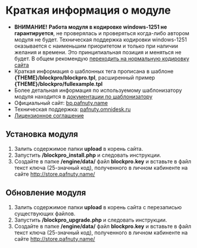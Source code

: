 # Краткая информация о модуле
- **ВНИМАНИЕ!** **Работа модуля в кодировке windows-1251 не гарантируется**, не проверялась и проверяться когда-либо автором модуля не будет. Техническая поддержка кодировки windows-1251 оказывается с наименьшим приоритетом и только при наличии желания и времени. Это принципиальная позиция и меняться не будет. В общем рекомендую [переходить на нормальную кодировку сайта](https://github.com/pafnuty/DLE-Charset-Converter)
- Краткая информация о шаблонных тега прописана в шаблоне **{THEME}/blockpro/blockpro.tpl**, расширенный пример **{THEME}/blockpro/fullexample.tpl**
- Более детальная информация по используемому шаблонизатору модуля находится в [документации по шаблонизатору](https://github.com/bzick/fenom/blob/master/docs/ru/readme.md)
- Официальный сайт: [bp.pafnuty.name](http://bp.pafnuty.name/)
- Техническая поддержка: [pafnuty.omnidesk.ru](https://pafnuty.omnidesk.ru/)
- [Лицензионное соглашение](http://bp.pafnuty.name/licence/)

## Установка модуля
1. Залить содержимое папки **upload** в корень сайта.
2. Запустить **/blockpro_install.php** и следовать инструкции.
3. Создайте в папке **/engine/data/** файл **blockpro.key** и вставьте в файл текст ключа (25-значный код), полученного в личном кабиненте на сайте http://store.pafnuty.name/

## Обновление модуля
1. Залить содержимое папки **upload** в корень сайта с перезаписью существующих файлов.
2. Запустить **/blockpro_upgrade.php** и следовать инструкции.
3. Создайте в папке **/engine/data/** файл **blockpro.key** и вставьте в файл текст ключа (25-значный код), полученного в личном кабиненте на сайте http://store.pafnuty.name/
